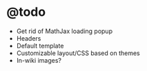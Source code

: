 @todo
=====

* Get rid of MathJax loading popup
* Headers
* Default template
* Customizable layout/CSS based on themes
* In-wiki images?

